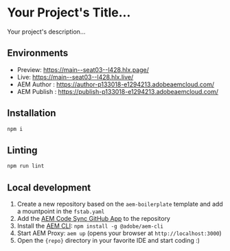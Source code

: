 # Your Project's Title...
Your project's description...

## Environments
- Preview: https://main--seat03--l428.hlx.page/
- Live: https://main--seat03--l428.hlx.live/
- AEM Author : https://author-p133018-e1294213.adobeaemcloud.com/
- AEM Publish : https://publish-p133018-e1294213.adobeaemcloud.com/

## Installation

```sh
npm i
```

## Linting

```sh
npm run lint
```

## Local development

1. Create a new repository based on the `aem-boilerplate` template and add a mountpoint in the `fstab.yaml`
1. Add the [AEM Code Sync GitHub App](https://github.com/apps/aem-code-sync) to the repository
1. Install the [AEM CLI](https://github.com/adobe/helix-cli): `npm install -g @adobe/aem-cli`
1. Start AEM Proxy: `aem up` (opens your browser at `http://localhost:3000`)
1. Open the `{repo}` directory in your favorite IDE and start coding :)
